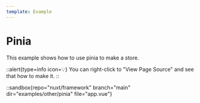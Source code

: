 ```yaml
---
template: Example
---
```


# Pinia

This example shows how to use pinia to make a store.

::alert{type=info icon=💡}
You can right-click to "View Page Source" and see that how to make it.
::

::sandbox{repo="nuxt/framework" branch="main" dir="examples/other/pinia" file="app.vue"}
